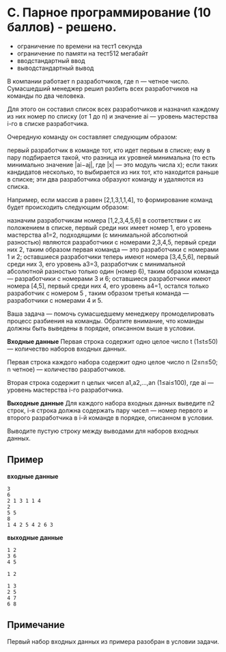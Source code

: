 C. Парное программирование (10 баллов) - решено.
===
- ограничение по времени на тест1 секунда
- ограничение по памяти на тест512 мегабайт
- вводстандартный ввод
- выводстандартный вывод

В компании работает n разработчиков, где n — четное число. Сумасшедший менеджер решил разбить всех разработчиков на команды по два человека.

Для этого он составил список всех разработчиков и назначил каждому из них номер по списку (от 1 до n) и значение ai
 — уровень мастерства i-го в списке разработчика.

Очередную команду он составляет следующим образом:

первый разработчик в команде тот, кто идет первым в списке;
ему в пару подбирается такой, что разница их уровней минимальна (то есть минимально значение |ai−aj|, где |x|
 — это модуль числа x); 
если таких кандидатов несколько, то выбирается из них тот, кто находится раньше в списке;
эти два разработчика образуют команду и удаляются из списка.

Например, если массив a равен [2,1,3,1,1,4], то формирование команд будет происходить следующим образом:

назначим разработчикам номера [1,2,3,4,5,6] в соответствии с их положением в списке, первый среди них имеет номер 1, его уровень мастерства a1=2, подходящими (с минимальной абсолютной разностью) являются разработчики с номерами 2,3,4,5, первый среди них 2, таким образом первая команда — это разработчики с номерами 1 и 2;
оставшиеся разработчики теперь имеют номера [3,4,5,6], первый среди них 3, его уровень a3=3, разработчик с минимальной абсолютной разностью только один (номер 6), таким образом команда — разработчики с номерами 3 и 6;
оставшиеся разработчики имеют номера [4,5], первый среди них 4, его уровень a4=1, остался только разработчик с номером 5
, таким образом третья команда — разработчики с номерами 4 и 5.

Ваша задача — помочь сумасшедшему менеджеру промоделировать процесс разбиения на команды. Обратите внимание, что команды должны быть выведены в порядке, описанном выше в условии.

__Входные данные__
Первая строка содержит одно целое 
число t (1≤t≤50) — количество наборов входных данных.

Первая строка каждого набора содержит одно целое число n (2≤n≤50; n четное) — количество разработчиков.

Вторая строка содержит n целых чисел a1,a2,…,an (1≤ai≤100), где ai — уровень мастерства i-го разработчика.

__Выходные данные__
Для каждого набора входных данных 
выведите n2 строк, i-я строка должна содержать пару чисел — номер первого и второго разработчика в i-й команде в порядке, описанном в условии.

Выводите пустую строку между выводами для наборов входных данных.


Пример
---
__входные данные__
```
3
6
2 1 3 1 1 4
2
5 5
8
1 4 2 5 4 2 6 3
```
__выходные данные__
```
1 2
3 6
4 5

1 2

1 3
2 5
4 7
6 8
```
Примечание
---
Первый набор входных данных из примера разобран в условии задачи.

